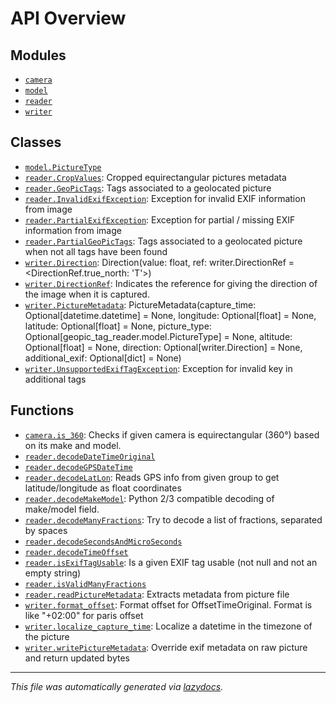 <!-- markdownlint-disable -->

# API Overview

## Modules

- [`camera`](./camera.md#module-camera)
- [`model`](./model.md#module-model)
- [`reader`](./reader.md#module-reader)
- [`writer`](./writer.md#module-writer)

## Classes

- [`model.PictureType`](./model.md#class-picturetype)
- [`reader.CropValues`](./reader.md#class-cropvalues): Cropped equirectangular pictures metadata
- [`reader.GeoPicTags`](./reader.md#class-geopictags): Tags associated to a geolocated picture
- [`reader.InvalidExifException`](./reader.md#class-invalidexifexception): Exception for invalid EXIF information from image
- [`reader.PartialExifException`](./reader.md#class-partialexifexception): Exception for partial / missing EXIF information from image
- [`reader.PartialGeoPicTags`](./reader.md#class-partialgeopictags): Tags associated to a geolocated picture when not all tags have been found
- [`writer.Direction`](./writer.md#class-direction): Direction(value: float, ref: writer.DirectionRef = <DirectionRef.true_north: 'T'>)
- [`writer.DirectionRef`](./writer.md#class-directionref): Indicates the reference for giving the direction of the image when it is captured.
- [`writer.PictureMetadata`](./writer.md#class-picturemetadata): PictureMetadata(capture_time: Optional[datetime.datetime] = None, longitude: Optional[float] = None, latitude: Optional[float] = None, picture_type: Optional[geopic_tag_reader.model.PictureType] = None, altitude: Optional[float] = None, direction: Optional[writer.Direction] = None, additional_exif: Optional[dict] = None)
- [`writer.UnsupportedExifTagException`](./writer.md#class-unsupportedexiftagexception): Exception for invalid key in additional tags

## Functions

- [`camera.is_360`](./camera.md#function-is_360): Checks if given camera is equirectangular (360°) based on its make and model.
- [`reader.decodeDateTimeOriginal`](./reader.md#function-decodedatetimeoriginal)
- [`reader.decodeGPSDateTime`](./reader.md#function-decodegpsdatetime)
- [`reader.decodeLatLon`](./reader.md#function-decodelatlon): Reads GPS info from given group to get latitude/longitude as float coordinates
- [`reader.decodeMakeModel`](./reader.md#function-decodemakemodel): Python 2/3 compatible decoding of make/model field.
- [`reader.decodeManyFractions`](./reader.md#function-decodemanyfractions): Try to decode a list of fractions, separated by spaces
- [`reader.decodeSecondsAndMicroSeconds`](./reader.md#function-decodesecondsandmicroseconds)
- [`reader.decodeTimeOffset`](./reader.md#function-decodetimeoffset)
- [`reader.isExifTagUsable`](./reader.md#function-isexiftagusable): Is a given EXIF tag usable (not null and not an empty string)
- [`reader.isValidManyFractions`](./reader.md#function-isvalidmanyfractions)
- [`reader.readPictureMetadata`](./reader.md#function-readpicturemetadata): Extracts metadata from picture file
- [`writer.format_offset`](./writer.md#function-format_offset): Format offset for OffsetTimeOriginal. Format is like "+02:00" for paris offset
- [`writer.localize_capture_time`](./writer.md#function-localize_capture_time): Localize a datetime in the timezone of the picture
- [`writer.writePictureMetadata`](./writer.md#function-writepicturemetadata): Override exif metadata on raw picture and return updated bytes


---

_This file was automatically generated via [lazydocs](https://github.com/ml-tooling/lazydocs)._
